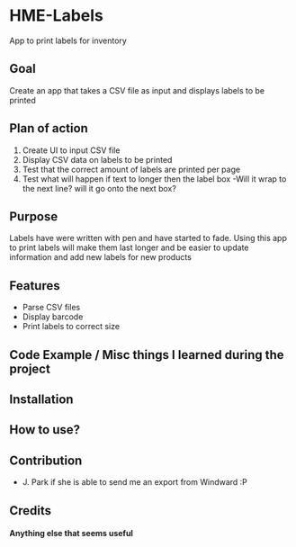 # HME-Labels
App to print labels for inventory

## Goal
Create an app that takes a CSV file as input and displays labels to be printed

## Plan of action
1. Create UI to input CSV file
2. Display CSV data on labels to be printed
3. Test that the correct amount of labels are printed per page
4. Test what will happen if text to longer then the label box
    -Will it wrap to the next line? will it go onto the next box?

## Purpose
Labels have were written with pen and have started to fade. Using this app to print labels will make them last longer and be easier to update information and add new labels for new products

## Features
* Parse CSV files
* Display barcode
* Print labels to correct size

## Code Example / Misc things I learned during the project


## Installation


## How to use?


## Contribution
* J. Park if she is able to send me an export from Windward :P

## Credits


#### Anything else that seems useful
